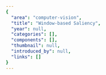 ```yaml
---
{
  "area": "computer-vision",
  "title": "Window-based Saliency",
  "year": null,
  "categories": [],
  "components": [],
  "thumbnail": null,
  "introduced_by": null,
  "links": []
}
---
```

